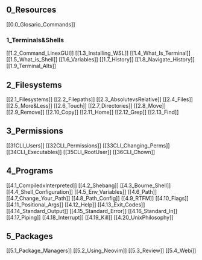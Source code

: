 ## 0_Resources
[[0.0_Glosario_Commands]]

### 1_Terminals&Shells

[[1.2_Command_LinexGUI]]
[[1.3_Installing_WSL]]
[[1.4_What_Is_Terminal]]
[[1.5_What_is_Shell]]
[[1.6_Variables]]
[[1.7_History]]
[[1.8_Navigate_History]]
[[1.9_Terminal_Alts]]

## 2_Filesystems

[[2.1_Filesystems]]
[[2.2_Filepaths]]
[[2.3_AbsolutevsRelative]]
[[2.4_Files]]
[[2.5_More&Less]]
[[2.6_Touch]]
[[2.7_Directories]]
[[2.8_Move]]
[[2.9_Remove]]
[[2.10_Copy]]
[[2.11_Home]]
[[2.12_Grep]]
[[2.13_Find]]

## 3_Permissions

[[31CLI_Users]]
[[32CLI_Permissions]]
[[33CLI_Changing_Perms]]
[[34CLI_Executables]]
[[35CLI_RootUser]]
[[36CLI_Chown]]

## 4_Programs

[[4.1_CompiledxInterpreted]]
[[4.2_Shebang]]
[[4.3_Bourne_Shell]]
[[4.4_Shell_Configuration]]
[[4.5_Env_Variables]]
[[4.6_Path]]
[[4.7_Change_Your_Path]]
[[4.8_Path_Config]]
[[4.9_RTFM]]
[[4.10_Flags]]
[[4.11_Positional_Args]]
[[4.12_Help]]
[[4.13_Exit_Codes]]
[[4.14_Standard_Output]]
[[4.15_Standard_Error]]
[[4.16_Standard_In]]
[[4.17_Piping]]
[[4.18_Interrupt]]
[[4.19_Kill]]
[[4.20_UnixPhilosophy]]

## 5_Packages

[[5.1_Package_Managers]]
[[5.2_Using_Neovim]]
[[5.3_Review]]
[[5.4_Webi]]



